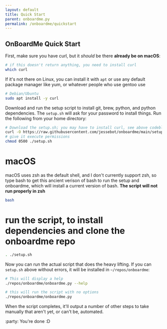 ```yaml
---
layout: default
title: Quick Start
parent: onboardme.py
permalink: /onboardme/quickstart
---
```


## OnBoardMe Quick Start

First, make sure you have curl, but it *should* be there **already be on macOS**:
```bash
# if this doesn't return anything, you need to install curl
which curl
```
If it's not there on Linux, you can install it with `apt` or use any default package manager like yum, or whatever people who use gentoo use

```bash
# Debian/Ubuntu
sudo apt install -y curl
```
Download and run the setup script to install git, brew, python, and python dependencies. The `setup.sh` will ask for your password to install things. Run the following from your home directory:

```zsh
# Download the setup.sh; you may have to install curl, see above codeblock
curl -O https://raw.githubusercontent.com/jessebot/onboardme/main/setup.sh
# give it execute permissions
chmod 0500 ./setup.sh
```

# macOS
macOS uses zsh as the default shell, and I don't currently support zsh, so type bash to get this ancient verison of bash to run the setup and onboardme, which will install a current version of bash. **The script will not run properly in zsh**

```bash
bash
```
# run the script, to install dependencies and clone the onboardme repo

```bash
. ./setup.sh
```

Now you can run the actual script that does the heavy lifting. If you can `setup.sh` above without errors, it will be installed in `~/repos/onboardme`:
```bash
# This will display a help
./repos/onboardme/onboardme.py --help

# this will run the script with no options
./repos/onboardme/onboardme.py
```

When the script completes, it'll output a number of other steps to take manually that aren't yet, or can't be, automated.

:party: You're done :D
